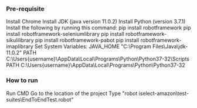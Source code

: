 ### Pre-requisite ### 
Install Chrome
Install JDK (java version 11.0.2)
Install Python (version 3.7.1)
Install the following by running this command: pip install robotframework pip install robotframework-seleniumlibrary pip install robotframework-sikulilibrary pip install robotframework-pabot pip install robotframework-imaplibrary
Set System Variables: JAVA_HOME "C:\Program Files\Java\jdk-11.0.2" PATH C:\Users{username}\AppData\Local\Programs\Python\Python37-32\Scripts PATH C:\Users{username}\AppData\Local\Programs\Python\Python37-32

### How to run ###
Run CMD
Go to the location of the project
Type "robot iselect-amazon\test-suites\EndToEndTest.robot"
